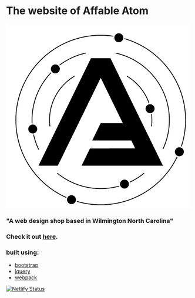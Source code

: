 # The website of Affable Atom

![Affable Atom](/aa.png)

### "A web design shop based in Wilmington North Carolina"

### Check it out [here](http://aatom.co/ "Affable Atom").

### built using:

- [bootstrap](http://getbootstrap.com/ "Bootstrap")
- [jquery](http://jquery.com/ "jQuery")
- [webpack](http://webpack.js.org/ "Webpack")

[![Netlify Status](https://api.netlify.com/api/v1/badges/89585d74-2809-4654-9cf3-8610a9e97315/deploy-status)](https://app.netlify.com/sites/nifty-mcnulty-facb29/deploys)
